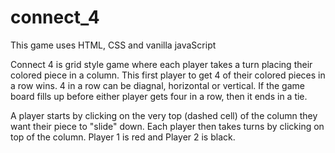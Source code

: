 # connect_4
This game uses HTML, CSS and vanilla javaScript

Connect 4 is grid style game where each player takes a turn placing their colored
piece in a column.  This first player to get 4 of their colored pieces in a row wins.
4 in a row can be diagnal, horizontal or vertical.  If the game board fills up before 
either player gets four in a row, then it ends in a tie.

A player starts by clicking on the very top (dashed cell) of the column they want their
piece to "slide" down.  Each player then takes turns by clicking on top of the column.
Player 1 is red and Player 2 is black.
